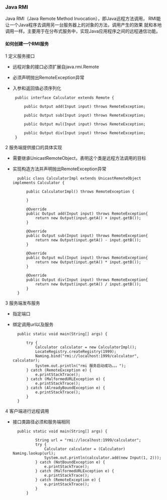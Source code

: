 ### Java RMI
Java RMI（Java Remote Method Invocation），即Java远程方法调用， RMI能让一个Java程序去调用另一台服务器上的对象的方法，调用产生的效果
就和本地调用一样。主要用于在分布式服务中，实现Java应用程序之间的远程通信功能。

#### 如何创建一个RMI服务

1 定义服务接口
*  远程对象的接口必须扩展自java.rmi.Remote
*  必须声明抛出RemoteException异常
*  入参和返回值必须序列化
 
        public interface Calculator extends Remote {
        
            public Output add(Input input) throws RemoteException;
        
            public Output sub(Input input) throws RemoteException;
        
            public Output mul(Input input) throws RemoteException;
        
            public Output div(Input input) throws RemoteException;
        }  
          
2 服务端提供接口的具体实现
* 需要继承UnicastRemoteObject，表明这个类是远程方法调用的目标
* 实现构造方法并声明抛出RemoteException异常

        public class CalculatorImpl extends UnicastRemoteObject implements Calculator {
        
            public CalculatorImpl() throws RemoteException {
        
            }
        
            @Override
            public Output add(Input input) throws RemoteException{
                return new Output(input.getA() + input.getB());
            }
        
            @Override
            public Output sub(Input input) throws RemoteException{
                return new Output(input.getA() - input.getB());
            }
        
            @Override
            public Output mul(Input input) throws RemoteException{
                return new Output(input.getA() * input.getB());
            }
        
            @Override
            public Output div(Input input) throws RemoteException{
                return new Output(input.getA() / input.getB());
            }
        }
    

3 服务端发布服务
* 指定端口
* 绑定调用url以及服务
    
        public static void main(String[] args) {
    
            try {
                Calculator calculator = new CalculatorImpl();
                LocateRegistry.createRegistry(1999);
                Naming.bind("rmi://localhost:1999/calculator", calculator);
                System.out.println("rmi 服务启动成功。。。");
            } catch (RemoteException e) {
                e.printStackTrace();
            } catch (MalformedURLException e) {
                e.printStackTrace();
            } catch (AlreadyBoundException e) {
                e.printStackTrace();
            }
        }
        
        
4 客户端进行远程调用
* 接口类路径必须和服务端相同

        public static void main(String[] args) {
        
                String url = "rmi://localhost:1999/calculator";
                try {
                    Calculator calculator = (Calculator) Naming.lookup(url);
                    System.out.println(calculator.add(new Input(1, 2)));
                } catch (NotBoundException e) {
                    e.printStackTrace();
                } catch (MalformedURLException e) {
                    e.printStackTrace();
                } catch (RemoteException e) {
                    e.printStackTrace();
                }
            }